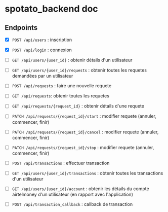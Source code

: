# spotato_backend doc

## Endpoints

- [x] `POST /api/users` : inscription
- [x] `POST /api/login` : connexion

- [ ] `GET /api/users/{user_id}` : obtenir détails d'un utilisateur
 
- [ ] `GET /api/users/{user_id}/requests` : obtenir toutes les requetes demandées par un utilisateur


- [ ] `POST /api/requests` : faire une nouvelle requete
- [ ] `GET /api/requests`: obtenir toutes les requetes

- [ ] `GET /api/requests/{request_id}` : obtenir détails d'une requete

- [ ] `PATCH /api/requests/{request_id}/start` : modifier requete (annuler, commencer, finir)

- [ ] `PATCH /api/requests/{request_id}/cancel` : modifier requete (annuler, commencer, finir)

- [ ] `PATCH /api/requests/{request_id}/stop` : modifier requete (annuler, commencer, finir)


- [ ] `POST /api/transactions` : effectuer transaction

- [ ] `GET /api/users/{user_id}/transactions` : obtenir toutes les transactions d'un utilisateur

- [ ] `GET /api/users/{user_id}/account` : obtenir les détails du compte airtelmoney d'un utilisateur (en rapport avec l'application)

- [ ] `POST /api/transaction_callback` : callback de transaction
